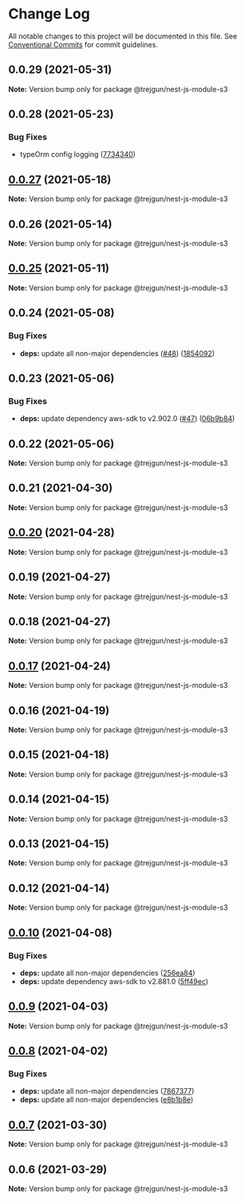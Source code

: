 # Change Log

All notable changes to this project will be documented in this file.
See [Conventional Commits](https://conventionalcommits.org) for commit guidelines.

## 0.0.29 (2021-05-31)

**Note:** Version bump only for package @trejgun/nest-js-module-s3





## 0.0.28 (2021-05-23)


### Bug Fixes

* typeOrm config logging ([7734340](https://github.com/trejgun/common-packages/commit/77343402c7e0c63d3d19bfc55df29b961f68eaaa))





## [0.0.27](https://github.com/trejgun/common-packages/compare/@trejgun/nest-js-module-s3@0.0.26...@trejgun/nest-js-module-s3@0.0.27) (2021-05-18)

**Note:** Version bump only for package @trejgun/nest-js-module-s3





## 0.0.26 (2021-05-14)

**Note:** Version bump only for package @trejgun/nest-js-module-s3





## [0.0.25](https://github.com/trejgun/common-packages/compare/@trejgun/nest-js-module-s3@0.0.24...@trejgun/nest-js-module-s3@0.0.25) (2021-05-11)

**Note:** Version bump only for package @trejgun/nest-js-module-s3





## 0.0.24 (2021-05-08)


### Bug Fixes

* **deps:** update all non-major dependencies ([#48](https://github.com/trejgun/common-packages/issues/48)) ([1854092](https://github.com/trejgun/common-packages/commit/1854092c4d51e9ec43aa1d75bb43037c21b11630))





## 0.0.23 (2021-05-06)


### Bug Fixes

* **deps:** update dependency aws-sdk to v2.902.0 ([#47](https://github.com/trejgun/common-packages/issues/47)) ([06b9b84](https://github.com/trejgun/common-packages/commit/06b9b845709c6eb67b7e04277f86ecb9bf19fc73))





## 0.0.22 (2021-05-06)

**Note:** Version bump only for package @trejgun/nest-js-module-s3





## 0.0.21 (2021-04-30)

**Note:** Version bump only for package @trejgun/nest-js-module-s3





## [0.0.20](https://github.com/trejgun/common-packages/compare/@trejgun/nest-js-module-s3@0.0.19...@trejgun/nest-js-module-s3@0.0.20) (2021-04-28)

**Note:** Version bump only for package @trejgun/nest-js-module-s3





## 0.0.19 (2021-04-27)

**Note:** Version bump only for package @trejgun/nest-js-module-s3





## 0.0.18 (2021-04-27)

**Note:** Version bump only for package @trejgun/nest-js-module-s3





## [0.0.17](https://github.com/trejgun/common-packages/compare/@trejgun/nest-js-module-s3@0.0.16...@trejgun/nest-js-module-s3@0.0.17) (2021-04-24)

**Note:** Version bump only for package @trejgun/nest-js-module-s3





## 0.0.16 (2021-04-19)

**Note:** Version bump only for package @trejgun/nest-js-module-s3





## 0.0.15 (2021-04-18)

**Note:** Version bump only for package @trejgun/nest-js-module-s3





## 0.0.14 (2021-04-15)

**Note:** Version bump only for package @trejgun/nest-js-module-s3





## 0.0.13 (2021-04-15)

**Note:** Version bump only for package @trejgun/nest-js-module-s3





## 0.0.12 (2021-04-14)

**Note:** Version bump only for package @trejgun/nest-js-module-s3





## [0.0.10](https://github.com/trejgun/common-packages/compare/@trejgun/nest-js-module-s3@0.0.9...@trejgun/nest-js-module-s3@0.0.10) (2021-04-08)


### Bug Fixes

* **deps:** update all non-major dependencies ([256ea84](https://github.com/trejgun/common-packages/commit/256ea84c88084d493d9902f397743ba8cde79814))
* **deps:** update dependency aws-sdk to v2.881.0 ([5ff49ec](https://github.com/trejgun/common-packages/commit/5ff49ecaac17a40de2b26be1b9e8e68891f79cf9))





## [0.0.9](https://github.com/trejgun/common-packages/compare/@trejgun/nest-js-module-s3@0.0.8...@trejgun/nest-js-module-s3@0.0.9) (2021-04-03)

**Note:** Version bump only for package @trejgun/nest-js-module-s3





## [0.0.8](https://github.com/trejgun/common-packages/compare/@trejgun/nest-js-module-s3@0.0.7...@trejgun/nest-js-module-s3@0.0.8) (2021-04-02)


### Bug Fixes

* **deps:** update all non-major dependencies ([7867377](https://github.com/trejgun/common-packages/commit/786737716439880412e2f7acfa8fdeb1948baa5c))
* **deps:** update all non-major dependencies ([e8b1b8e](https://github.com/trejgun/common-packages/commit/e8b1b8e7fcc619ca778522bc11133062813de7a4))





## [0.0.7](https://github.com/trejgun/common-packages/compare/@trejgun/nest-js-module-s3@0.0.6...@trejgun/nest-js-module-s3@0.0.7) (2021-03-30)

**Note:** Version bump only for package @trejgun/nest-js-module-s3





## 0.0.6 (2021-03-29)

**Note:** Version bump only for package @trejgun/nest-js-module-s3
